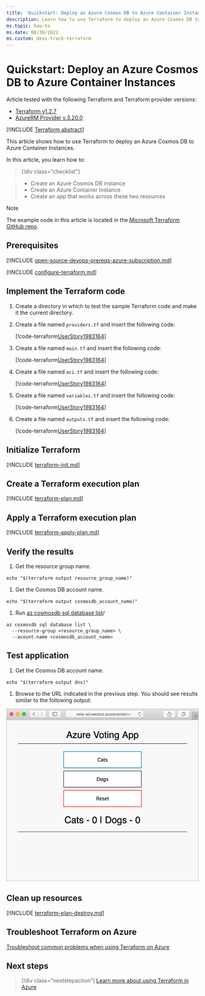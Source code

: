 ```yaml
---
title: 'Quickstart: Deploy an Azure Cosmos DB to Azure Container Instances'
description: Learn how to use Terraform to deploy an Azure Cosmos DB to Azure Container Instances
ms.topic: how-to
ms.date: 08/30/2022
ms.custom: devx-track-terraform
---
```


# Quickstart: Deploy an Azure Cosmos DB to Azure Container Instances

Article tested with the following Terraform and Terraform provider versions:

- [Terraform v1.2.7](https://releases.hashicorp.com/terraform/)
- [AzureRM Provider v.3.20.0](https://registry.terraform.io/providers/hashicorp/azurerm/latest/docs)

[!INCLUDE [Terraform abstract](./includes/abstract.md)]

This article shows how to use Terraform to deploy an Azure Cosmos DB to Azure Container Instances.

In this article, you learn how to:
> [!div class="checklist"]

> * Create an Azure Cosmos DB instance
> * Create an Azure Container Instance
> * Create an app that works across these two resources

> [!NOTE]
> The example code in this article is located in the [Microsoft Terraform GitHub repo](https://github.com/Azure/terraform/tree/UserStory1983164/quickstart/101-cosmos-db-azure-container-instance).

## Prerequisites

[!INCLUDE [open-source-devops-prereqs-azure-subscription.md](../includes/open-source-devops-prereqs-azure-subscription.md)]

[!INCLUDE [configure-terraform.md](includes/configure-terraform.md)]

## Implement the Terraform code

1. Create a directory in which to test the sample Terraform code and make it the current directory.

1. Create a file named `providers.tf` and insert the following code:

    [!code-terraform[UserStory1983164](~/../terraform_samples/quickstart/101-cosmos-db-azure-container-instance/providers.tf)]

1. Create a file named `main.tf` and insert the following code:

    [!code-terraform[UserStory1983164](~/../terraform_samples/quickstart/101-cosmos-db-azure-container-instance/main.tf)]

1. Create a file named `aci.tf` and insert the following code:

    [!code-terraform[UserStory1983164](~/../terraform_samples/quickstart/101-cosmos-db-azure-container-instance/aci.tf)]

1. Create a file named `variables.tf` and insert the following code:

    [!code-terraform[UserStory1983164](~/../terraform_samples/quickstart/101-cosmos-db-azure-container-instance/variables.tf)]

1. Create a file named `outputs.tf` and insert the following code:

    [!code-terraform[UserStory1983164](~/../terraform_samples/quickstart/101-cosmos-db-azure-container-instance/outputs.tf)]

## Initialize Terraform

[!INCLUDE [terraform-init.md](includes/terraform-init.md)]

## Create a Terraform execution plan

[!INCLUDE [terraform-plan.md](includes/terraform-plan.md)]

## Apply a Terraform execution plan

[!INCLUDE [terraform-apply-plan.md](includes/terraform-apply-plan.md)]

## Verify the results

1. Get the resource group name.

  ```console
  echo "$(terraform output resource_group_name)"
  ```

1. Get the Cosmos DB account name.

  ```console
  echo "$(terraform output cosmosdb_account_name)"
  ```

1. Run [az cosmosdb sql database list](/cli/azure/cosmosdb/sql/database#az-cosmosdb-sql-database-list)/

  ```azurecli
  az cosmosdb sql database list \
    --resource-group <resource_group_name> \
    --acount-name <cosmosdb_account_name>
  ```
  
## Test application

1. Get the Cosmos DB account name.

  ```console
  echo "$(terraform output dns)"
  ```

1. Browse to the URL indicated in the previous step. You should see results similar to the following output:

  ![Azure vote application](media/deploy-azure-cosmos-db-to-azure-container-instances/azure-vote.jpg)

## Clean up resources

[!INCLUDE [terraform-plan-destroy.md](includes/terraform-plan-destroy.md)]

## Troubleshoot Terraform on Azure

[Troubleshoot common problems when using Terraform on Azure](troubleshoot.md)

## Next steps

> [!div class="nextstepaction"] 
> [Learn more about using Terraform in Azure](/azure/terraform)
